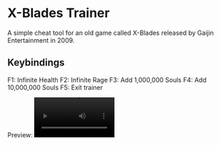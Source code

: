 # X-Blades Trainer
A simple cheat tool for an old game called X-Blades released by Gaijin Entertainment in 2009.

## Keybindings
F1: Infinite Health
F2: Infinite Rage
F3: Add 1,000,000 Souls
F4: Add 10,000,000 Souls
F5: Exit trainer


Preview:
<video src='https://files.catbox.moe/q2xmgs.mp4' width=180></video>